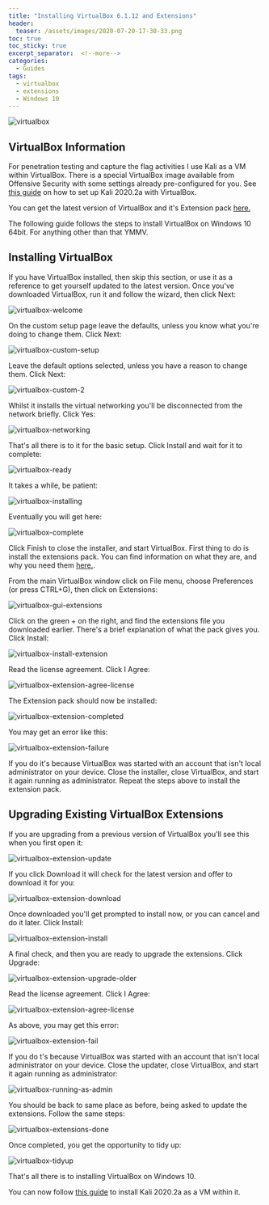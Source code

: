 ```yaml
---
title: "Installing VirtualBox 6.1.12 and Extensions"
header:
  teaser: /assets/images/2020-07-20-17-30-33.png
toc: true
toc_sticky: true
excerpt_separator:  <!--more-->
categories:
  - Guides
tags:
  - virtualbox
  - extensions
  - Windows 10
---
```


![virtualbox](/assets/images/2020-07-20-17-30-33.png)

## VirtualBox Information

For penetration testing and capture the flag activities I use Kali as a VM within VirtualBox. There is a special VirtualBox image available from Offensive Security with some settings already pre-configured for you. See [this guide](https://pencer.io/guides/cyber-kali-install/) on how to set up Kali 2020.2a with VirtualBox.

You can get the latest version of VirtualBox and it's Extension pack [here.](https://www.virtualbox.org/wiki/Downloads)

The following guide follows the steps to install VirtualBox on Windows 10 64bit. For anything other than that YMMV.

## Installing VirtualBox

If you have VirtualBox installed, then skip this section, or use it as a reference to get yourself updated to the latest version. Once you've downloaded VirtualBox, run it and follow the wizard, then click Next:

![virtualbox-welcome](/assets/images/2020-07-20-15-47-48.png)

On the custom setup page leave the defaults, unless you know what you're doing to change them. Click Next:

![virtualbox-custom-setup](/assets/images/2020-07-20-15-48-54.png)

Leave the default options selected, unless you have a reason to change them. Click Next:

![virtualbox-custom-2](/assets/images/2020-07-20-15-51-08.png)

Whilst it installs the virtual networking you'll be disconnected from the network briefly. Click Yes:

![virtualbox-networking](/assets/images/2020-07-20-15-52-41.png)

That's all there is to it for the basic setup. Click Install and wait for it to complete:

![virtualbox-ready](/assets/images/2020-07-20-15-53-59.png)

It takes a while, be patient:

![virtualbox-installing](/assets/images/2020-07-20-15-55-30.png)

Eventually you will get here:

![virtualbox-complete](/assets/images/2020-07-20-15-58-30.png)

Click Finish to close the installer, and start VirtualBox. First thing to do is install the extensions pack. You can find information on what they are, and why you need them [here.](https://www.virtualbox.org/manual/ch01.html#intro-installing).

From the main VirtualBox window click on File menu, choose Preferences (or press CTRL+G), then click on Extensions:

![virtualbox-gui-extensions](/assets/images/2020-07-20-16-19-07.png)

Click on the green + on the right, and find the extensions file you downloaded earlier. There's a brief explanation of what the pack gives you. Click Install:

![virtualbox-install-extension](/assets/images/2020-07-20-16-23-05.png)

Read the license agreement. Click I Agree:

![virtualbox-extension-agree-license](/assets/images/2020-07-20-16-31-59.png)

The Extension pack should now be installed:

![virtualbox-extension-completed](/assets/images/2020-07-20-16-33-32.png)

You may get an error like this:

![virtualbox-extension-failure](/assets/images/2020-07-20-16-37-19.png)

If you do it's because VirtualBox was started with an account that isn't local administrator on your device. Close the installer, close VirtualBox, and start it again running as administrator. Repeat the steps above to install the extension pack.

## Upgrading Existing VirtualBox Extensions

If you are upgrading from a previous version of VirtualBox you'll see this when you first open it:

![virtualbox-extension-update](/assets/images/2020-07-20-16-00-47.png)

If you click Download it will check for the latest version and offer to download it for you:

![virtualbox-extension-download](/assets/images/2020-07-20-16-01-58.png)

Once downloaded you'll get prompted to install now, or you can cancel and do it later. Click Install:

![virtualbox-extension-install](/assets/images/2020-07-20-16-03-10.png)

A final check, and then you are ready to upgrade the extensions. Click Upgrade:

![virtualbox-extension-upgrade-older](/assets/images/2020-07-20-16-04-25.png)

Read the license agreement. Click I Agree:

![virtualbox-extension-agree-license](/assets/images/2020-07-20-16-31-59.png)

As above, you may get this error:

![virtualbox-extension-fail](/assets/images/2020-07-20-16-07-47.png)

If you do t's because VirtualBox was started with an account that isn't local administrator on your device. Close the updater, close VirtualBox, and start it again running as administrator:

![virtualbox-running-as-admin](/assets/images/2020-07-20-16-11-11.png)

You should be back to same place as before, being asked to update the extensions. Follow the same steps:

![virtualbox-extensions-done](/assets/images/2020-07-20-16-12-40.png)

Once completed, you get the opportunity to tidy up:

![virtualbox-tidyup](/assets/images/2020-07-20-16-13-38.png)

That's all there is to installing VirtualBox on Windows 10.

You can now follow [this guide](https://pencer.io/guides/cyber-kali-install/) to install Kali 2020.2a as a VM within it.
